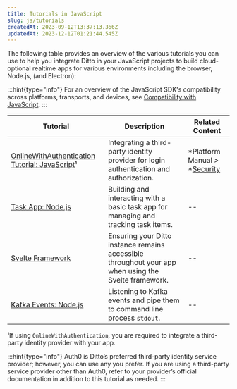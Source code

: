 ```yaml
---
title: Tutorials in JavaScript
slug: js/tutorials
createdAt: 2023-09-12T13:37:13.366Z
updatedAt: 2023-12-12T01:21:44.545Z
---
```


The following table provides an overview of the various tutorials you can use to help you integrate Ditto in your JavaScript projects to build cloud-optional realtime apps for various environments including the browser, Node.js, (and Electron):

:::hint{type="info"}
For an overview of the JavaScript SDK's compatibility across platforms, transports, and devices, see [Compatibility with JavaScript](docId\:gDCH9v7eL-bI22IQz2lFr).
:::

| **Tutorial**                                                                   | **Description**                                                                                      | **Related Content**                                            |
| ------------------------------------------------------------------------------ | ---------------------------------------------------------------------------------------------------- | -------------------------------------------------------------- |
| [OnlineWithAuthentication Tutorial: JavaScript](docId\:UYvICqjU0wiWKQIT7IEAq)¹ | Integrating a third-party identity provider for login authentication and authorization.              | *Platform Manual *>* *[Security](docId\:TeSi71hoBmlZTx4BEH2gO) |
| [Task App: Node.js](docId:6Z8IC9rOctjZbambvcNJa)                               | Building and interacting with a basic task app for managing and tracking task items.                 | --                                                             |
| [Svelte Framework](docId\:wl8XTVvlOjcDFNOsq-S0o)                               | Ensuring your Ditto instance remains accessible throughout your app when using the Svelte framework. | --                                                             |
| [Kafka Events: Node.js](docId\:f6ZViWNMmEkU1E6g8APwm)                          | Listening to Kafka events and pipe them to command line process `stdout`.                            | --                                                             |

¹If using `OnlineWithAuthentication`, you are required to integrate a third-party identity provider with your app.&#x20;

:::hint{type="info"}
Auth0 is Ditto’s preferred third-party identity service provider; however, you can use any you prefer. If you are using a third-party service provider other than Auth0, refer to your provider’s official documentation in addition to this tutorial as needed.&#x20;
:::


